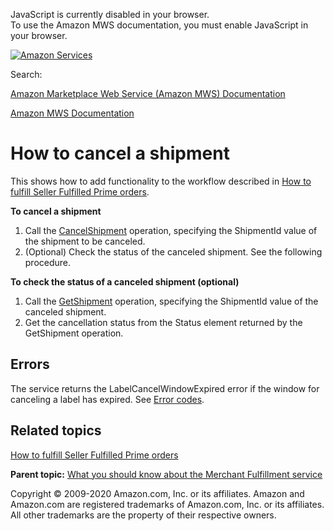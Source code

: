 <div id="MWSDX_noscript">

JavaScript is currently disabled in your browser.  
To use the Amazon MWS documentation, you must enable JavaScript in your
browser.

</div>

<div id="MWSDX_divtop">

[![Amazon
Services](https://images-na.ssl-images-amazon.com/images/G/08/mwsportal/fr_FR/amazonservices.gif "Amazon Services")](http://services.amazon.fr)

<div id="MWSDX_search">

<span id="MWSDX_searchlbl">Search:</span>

</div>

  
<span id="MWSDX_titlebar">[Amazon Marketplace Web Service (Amazon MWS)
Documentation](https://developer.amazonservices.fr/gp/mws/docs.html)</span>

</div>

<div id="MWSDX_divbottom">

<div id="MWSDX_divleft">

<div id="MWSDX_toc">

</div>

</div>

<div id="MWSDX_divright">

<div id="MWSDX_content">

<span id="MWSDX_breadcrumbs">[Amazon MWS
Documentation](https://developer.amazonservices.fr/gp/mws/docs.html)</span>

<div id="MerchFulfill_HowToCancelShipment" class="nested0">

# How to cancel a shipment

<div class="body">

<span class="ph">This shows how to add functionality to the workflow
described in
<a href="MerchFulfill_HowToUseForPrime.md" class="xref">How to fulfill Seller Fulfilled Prime orders</a>.</span>

**To cancel a shipment**

1.  Call the
    <a href="MerchFulfill_CancelShipment.md" class="xref" title="Cancels an existing shipment.">CancelShipment</a>
    operation, specifying the <span
    class="keyword parmname">ShipmentId</span> value of the shipment to
    be canceled.
2.  (Optional) Check the status of the canceled shipment. See the
    following procedure.

**To check the status of a canceled shipment (optional)**

1.  Call the
    <a href="MerchFulfill_GetShipment.md" class="xref" title="Returns an existing shipment for a given identifier.">GetShipment</a>
    operation, specifying the <span
    class="keyword parmname">ShipmentId</span> value of the canceled
    shipment.
2.  Get the cancellation status from the <span
    class="keyword parmname">Status</span> element returned by the <span
    class="keyword apiname">GetShipment</span> operation.

<div class="section">

## Errors

The service returns the <span
class="keyword parmname">LabelCancelWindowExpired</span> error if the
window for canceling a label has expired. See
<a href="MerchFulfill_ErrorCodes.md" class="xref">Error codes</a>.

</div>

<div class="section">

## Related topics

<a href="MerchFulfill_HowToUseForPrime.md" class="xref">How to fulfill Seller Fulfilled Prime orders</a>

</div>

</div>

<div class="related-links">

<div class="familylinks">

<div class="parentlink">

**Parent topic:**
<a href="../merch_fulfill/MerchFulfill_Overview.md" class="link">What you should know about the Merchant Fulfillment service</a>

</div>

</div>

</div>

</div>

<div id="MWSDX_footer">

Copyright © 2009-2020 Amazon.com, Inc. or its affiliates. Amazon and
Amazon.com are registered trademarks of Amazon.com, Inc. or its
affiliates. All other trademarks are the property of their respective
owners.

</div>

</div>

</div>

<div style="clear: both;">

</div>

</div>

